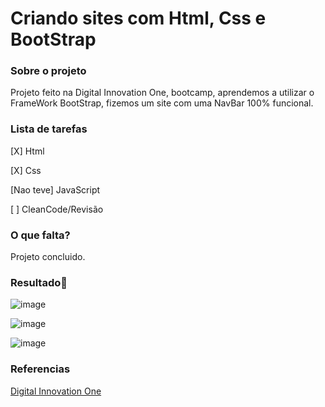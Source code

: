 # Criando sites com Html, Css e BootStrap

### **Sobre o projeto**

Projeto feito na Digital Innovation One, bootcamp, aprendemos a utilizar o FrameWork BootStrap, fizemos um site com uma NavBar 100% funcional.

### **Lista de tarefas**

[X] Html

[X] Css

[Nao teve] JavaScript

[ ] CleanCode/Revisão

### **O que falta?**

Projeto concluido.

### **Resultado**:clap:

![image](https://user-images.githubusercontent.com/80369075/114467173-e5b78300-9bbf-11eb-9e0c-b795b5df7457.png)

![image](https://user-images.githubusercontent.com/80369075/114467235-fb2cad00-9bbf-11eb-8575-ab820abf9d5f.png)

![image](https://user-images.githubusercontent.com/80369075/114467271-0bdd2300-9bc0-11eb-8467-d7a09ea1095d.png)



### **Referencias**


[Digital Innovation One](https://web.digitalinnovation.one)

 
